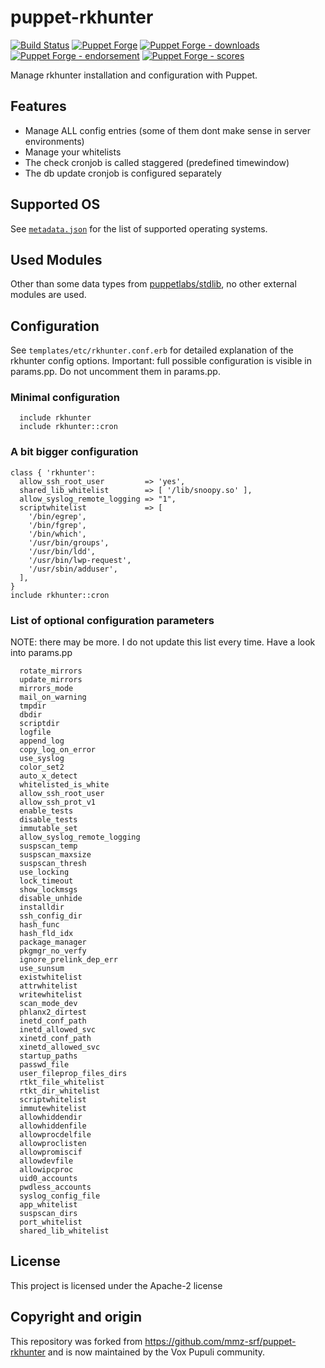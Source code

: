 # puppet-rkhunter

[![Build Status](https://travis-ci.org/voxpupuli/puppet-rkhunter.png?branch=master)](https://travis-ci.org/voxpupuli/puppet-rkhunter)
[![Puppet Forge](https://img.shields.io/puppetforge/v/puppet/rkhunter.svg)](https://forge.puppetlabs.com/puppet/rkhunter)
[![Puppet Forge - downloads](https://img.shields.io/puppetforge/dt/puppet/rkhunter.svg)](https://forge.puppetlabs.com/puppet/rkhunter)
[![Puppet Forge - endorsement](https://img.shields.io/puppetforge/e/puppet/rkhunter.svg)](https://forge.puppetlabs.com/puppet/rkhunter)
[![Puppet Forge - scores](https://img.shields.io/puppetforge/f/puppet/rkhunter.svg)](https://forge.puppetlabs.com/puppet/rkhunter)

Manage rkhunter installation and configuration with Puppet.

## Features

- Manage ALL config entries (some of them dont make sense in server environments)
- Manage your whitelists
- The check cronjob is called staggered (predefined timewindow)
- The db update cronjob is configured separately

## Supported OS

See [`metadata.json`](metadata.json) for the list of supported operating systems.

## Used Modules

Other than some data types from [puppetlabs/stdlib](https://forge.puppet.com/puppetlabs/stdlib),
no other external modules are used.

## Configuration

See `templates/etc/rkhunter.conf.erb` for detailed explanation of the rkhunter
config options. Important: full possible configuration is visible in params.pp.
Do not uncomment them in params.pp.

### Minimal configuration

```puppet
  include rkhunter
  include rkhunter::cron
```

### A bit bigger configuration

```puppet
class { 'rkhunter':
  allow_ssh_root_user         => 'yes',
  shared_lib_whitelist        => [ '/lib/snoopy.so' ],
  allow_syslog_remote_logging => "1",
  scriptwhitelist             => [
    '/bin/egrep',
    '/bin/fgrep',
    '/bin/which',
    '/usr/bin/groups',
    '/usr/bin/ldd',
    '/usr/bin/lwp-request',
    '/usr/sbin/adduser',
  ],
}
include rkhunter::cron
```

### List of optional configuration parameters

NOTE: there may be more. I do not update this list every time. Have a look into params.pp

```
  rotate_mirrors
  update_mirrors
  mirrors_mode
  mail_on_warning
  tmpdir
  dbdir
  scriptdir
  logfile
  append_log
  copy_log_on_error
  use_syslog
  color_set2
  auto_x_detect
  whitelisted_is_white
  allow_ssh_root_user
  allow_ssh_prot_v1
  enable_tests
  disable_tests
  immutable_set
  allow_syslog_remote_logging
  suspscan_temp
  suspscan_maxsize
  suspscan_thresh
  use_locking
  lock_timeout
  show_lockmsgs
  disable_unhide
  installdir
  ssh_config_dir
  hash_func
  hash_fld_idx
  package_manager
  pkgmgr_no_verfy
  ignore_prelink_dep_err
  use_sunsum
  existwhitelist
  attrwhitelist
  writewhitelist
  scan_mode_dev
  phlanx2_dirtest
  inetd_conf_path
  inetd_allowed_svc
  xinetd_conf_path
  xinetd_allowed_svc
  startup_paths
  passwd_file
  user_fileprop_files_dirs
  rtkt_file_whitelist
  rtkt_dir_whitelist
  scriptwhitelist
  immutewhitelist
  allowhiddendir
  allowhiddenfile
  allowprocdelfile
  allowproclisten
  allowpromiscif
  allowdevfile
  allowipcproc
  uid0_accounts
  pwdless_accounts
  syslog_config_file
  app_whitelist
  suspscan_dirs
  port_whitelist
  shared_lib_whitelist
```

## License

This project is licensed under the Apache-2 license

## Copyright and origin

This repository was forked from https://github.com/mmz-srf/puppet-rkhunter and is now maintained
by the Vox Pupuli community.

